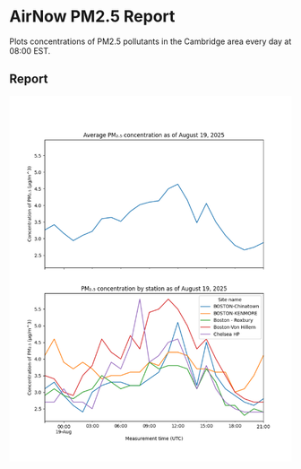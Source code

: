 # AirNow PM2.5 Report

Plots concentrations of PM2.5 pollutants in the Cambridge area every day at 08:00 EST.

## Report
![Latest report](resources/report.png)
